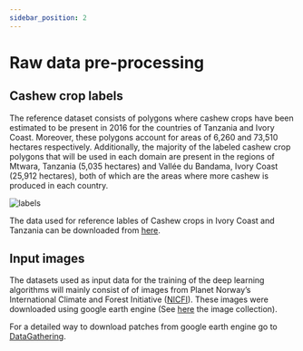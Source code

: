```yaml
---
sidebar_position: 2
---
```


# Raw data pre-processing

## Cashew crop labels

 The reference dataset consists of polygons where cashew crops have been estimated to be present in 2016 for the countries of Tanzania and Ivory Coast. Moreover, these polygons account for areas of 6,260 and 73,510 hectares respectively. Additionally, the majority of the labeled cashew crop polygons that will be used in each domain are present in the regions of Mtwara, Tanzania (5,035 hectares) and Vallée du Bandama, Ivory Coast (25,912 hectares), both of which are the areas where more cashew is produced in each country.

 ![labels](/img/label_density.png)
 
The data used for reference lables of Cashew crops in Ivory Coast and Tanzania can be downloaded from [here](https://www.dropbox.com/scl/fo/y8rp4ne0q8vfo5wbr1v4x/h?rlkey=vtyhx69b3jcckpxcnuxt2grh7&dl=0).

## Input images

The datasets used as input data for the training of the deep learning algorithms will mainly consist of of images from Planet Norway’s International Climate and Forest Initiative ([NICFI](https://www.planet.com/nicfi/?gad_source=1&gclid=CjwKCAiAk9itBhASEiwA1my_67JOFQ8L4DPicJ47w-b_bGBjLBM1SymMjL91UsJVmB5jSRwKsoedZxoCb2sQAvD_BwE)). These images were downloaded using google earth engine (See [here](https://developers.google.com/earth-engine/datasets/catalog/projects_planet-nicfi_assets_basemaps_africa) the image collection).

For a detailed way to download patches from google earth engine go to [DataGathering](./Dataset/DataGathering).

